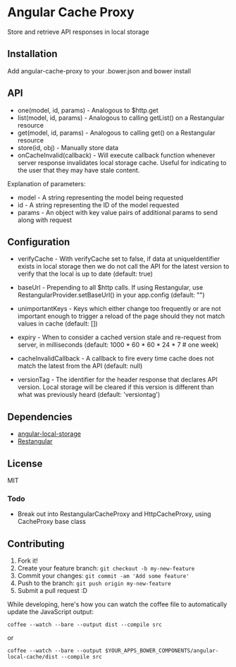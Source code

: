# Angular Cache Proxy

Store and retrieve API responses in local storage

## Installation

Add angular-cache-proxy to your .bower.json and bower install

## API

* one(model, id, params) - Analogous to $http.get
* list(model, id, params) - Analogous to calling getList() on a Restangular resource
* get(model, id, params) - Analogous to calling get() on a Restangular resource
* store(id, obj) - Manually store data
* onCacheInvalid(callback) - Will execute callback function whenever server response invalidates local storage cache. Useful for indicating to the user that they may have stale content.

Explanation of parameters:

* model - A string representing the model being requested
* id - A string representing the ID of the model requested
* params - An object with key value pairs of additional params to send along with request

## Configuration

* verifyCache - With verifyCache set to false, if data at uniqueIdentifier exists in local storage then we do not call the API for the latest version to verify that the local is up to date (default: true)

* baseUrl - Prepending to all $http calls. If using Restangular, use RestangularProvider.setBaseUrl(<baseUrl>) in your app.config (default: "")

* unimportantKeys - Keys which either change too frequently or are not important enough to trigger a reload of the page should they not match values in cache (default: [])

* expiry - When to consider a cached version stale and re-request from server, in milliseconds (default: 1000 * 60 * 60 * 24 * 7 # one week)

* cacheInvalidCallback - A callback to fire every time cache does not match the latest from the API (default: null)

* versionTag - The identifier for the header response that declares API version. Local storage will be cleared if this version is different than what was previously heard (default: 'versiontag')

## Dependencies

* [angular-local-storage](https://github.com/grevory/angular-local-storage)
* [Restangular](https://github.com/mgonto/restangular)

## License

MIT

### Todo

* Break out into RestangularCacheProxy and HttpCacheProxy, using CacheProxy base class

## Contributing

1. Fork it!
2. Create your feature branch: `git checkout -b my-new-feature`
3. Commit your changes: `git commit -am 'Add some feature'`
4. Push to the branch: `git push origin my-new-feature`
5. Submit a pull request :D

While developing, here's how you can watch the coffee file to automatically update the JavaScript output:
```
coffee --watch --bare --output dist --compile src
```
or
```
coffee --watch --bare --output $YOUR_APPS_BOWER_COMPONENTS/angular-local-cache/dist --compile src
```
